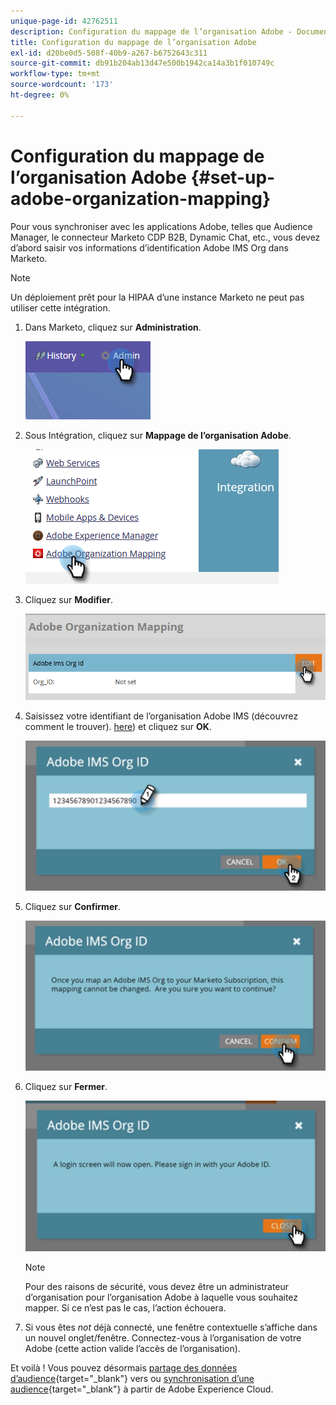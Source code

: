 ```yaml
---
unique-page-id: 42762511
description: Configuration du mappage de l’organisation Adobe - Documents Marketo - Documentation du produit
title: Configuration du mappage de l’organisation Adobe
exl-id: d20be0d5-508f-40b9-a267-b6752643c311
source-git-commit: db91b204ab13d47e500b1942ca14a3b1f010749c
workflow-type: tm+mt
source-wordcount: '173'
ht-degree: 0%

---
```


# Configuration du mappage de l’organisation Adobe {#set-up-adobe-organization-mapping}

Pour vous synchroniser avec les applications Adobe, telles que Audience Manager, le connecteur Marketo CDP B2B, Dynamic Chat, etc., vous devez d’abord saisir vos informations d’identification Adobe IMS Org dans Marketo.

>[!NOTE]
>
>Un déploiement prêt pour la HIPAA d’une instance Marketo ne peut pas utiliser cette intégration.

1. Dans Marketo, cliquez sur **Administration**.

   ![](assets/set-up-adobe-experience-cloud-audience-sharing-1.png)

1. Sous Intégration, cliquez sur **Mappage de l’organisation Adobe**.

   ![](assets/set-up-adobe-experience-cloud-audience-sharing-2.png)

1. Cliquez sur **Modifier**.

   ![](assets/set-up-adobe-experience-cloud-audience-sharing-3.png)

1. Saisissez votre identifiant de l’organisation Adobe IMS (découvrez comment le trouver). [here](https://experienceleague.adobe.com/docs/control-panel/using/faq.html)) et cliquez sur **OK**.

   ![](assets/set-up-adobe-experience-cloud-audience-sharing-4.png)

1. Cliquez sur **Confirmer**.

   ![](assets/set-up-adobe-experience-cloud-audience-sharing-5.png)

1. Cliquez sur **Fermer**.

   ![](assets/set-up-adobe-experience-cloud-audience-sharing-6.png)

   >[!NOTE]
   >
   >Pour des raisons de sécurité, vous devez être un administrateur d’organisation pour l’organisation Adobe à laquelle vous souhaitez mapper. Si ce n’est pas le cas, l’action échouera.

1. Si vous êtes _not_ déjà connecté, une fenêtre contextuelle s’affiche dans un nouvel onglet/fenêtre. Connectez-vous à l’organisation de votre Adobe (cette action valide l’accès de l’organisation).

Et voilà ! Vous pouvez désormais [partage des données d’audience](/help/marketo/product-docs/core-marketo-concepts/smart-lists-and-static-lists/static-lists/send-a-list-to-adobe-experience-cloud.md){target=&quot;_blank&quot;} vers ou [synchronisation d’une audience](/help/marketo/product-docs/core-marketo-concepts/miscellaneous/sync-an-audience-from-adobe-experience-cloud.md){target=&quot;_blank&quot;} à partir de Adobe Experience Cloud.
